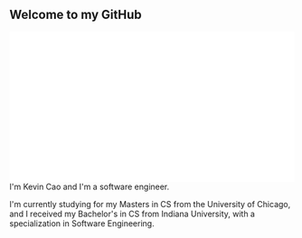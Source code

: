 ## Welcome to my GitHub

<img align="right" src="intro_gif.gif" />
I'm Kevin Cao and I'm a software engineer.

I'm currently studying for my Masters in CS from the University of Chicago, and I received my Bachelor's in CS from Indiana University, with a specialization in Software Engineering.

<!--
**defCoding/DefCoding** is a ✨ _special_ ✨ repository because its `README.md` (this file) appears on your GitHub profile.

Here are some ideas to get you started:

- 🔭 I’m currently working on ...
- 🌱 I’m currently learning ...
- 👯 I’m looking to collaborate on ...
- 🤔 I’m looking for help with ...
- 💬 Ask me about ...
- 📫 How to reach me: ...
- 😄 Pronouns: ...
- ⚡ Fun fact: ...
-->
